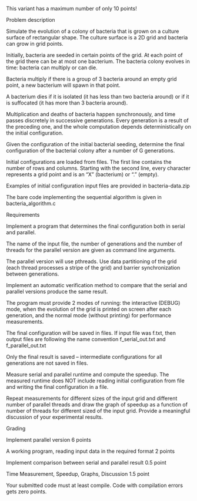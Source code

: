 This variant has a maximum number of only 10 points!

Problem description

Simulate the evolution of a  colony of bacteria that is grown on a culture surface of rectangular shape. The culture surface is a 2D grid and bacteria can grow in grid points.

Initially, bacteria are seeded in certain points of the grid. At each point of the grid there can be at most one bacterium. The bacteria colony evolves in time: bacteria can  multiply or can die.

Bacteria multiply  if there is a group of 3 bacteria around an empty grid point, a new bacterium will spawn in that point.

A bacterium dies if it is isolated (it has less than two bacteria around) or if it is suffocated (it has more than 3 bacteria around).

Multiplication and deaths of bacteria happen synchronously, and time passes discretely in successive generations. Every generation is a result of the preceding one, and the whole computation depends deterministically on the initial configuration.

Given the configuration of the initial bacterial seeding,  determine  the final configuration of the bacterial colony after a number of G generations.

Initial configurations are loaded from files. The first line contains the number of rows and columns. Starting with the second line, every character represents a grid point and is an “X” (bacterium) or  “.” (empty).

Examples of initial configuration input files are provided in bacteria-data.zip

The bare code implementing the sequential algorithm is given in bacteria_algorithm.c

Requirements

Implement a program that determines the final configuration both in serial and parallel.

The name of the input file, the number of generations and the number of threads for the parallel version are given as command line arguments.

The parallel version will use pthreads. Use data partitioning of the grid (each thread processes a stripe of the grid)  and barrier synchronization between generations.

Implement an automatic verification method to compare that the serial and parallel versions produce the same result.  

The program must provide 2 modes of running: the interactive (DEBUG) mode, when the evolution of the grid is printed on screen after each generation, and the normal mode (without printing) for performance measurements.

The final configuration will be saved in files. If input file was  f.txt, then output files are following the name convention f_serial_out.txt and f_parallel_out.txt

Only the final result is saved – intermediate configurations for all generations are not saved in files.

Measure serial and parallel runtime and compute the speedup.  The measured runtime does NOT include reading initial configuration from file and writing the final configuration in a file.

Repeat measurements for different sizes of the  input grid and different number of parallel threads and draw the graph of speedup as a function of number of threads for different sized of the input grid. Provide a meaningful discussion of your experimental results.

Grading 

Implement parallel version 6 points

A working program, reading input data in the required format  2 points

Implement comparison between serial and parallel result 0.5 point

Time Measurement, Speedup, Graphs, Discussion 1.5 point 

Your submitted code must at least compile. Code with compilation errors gets zero points.
